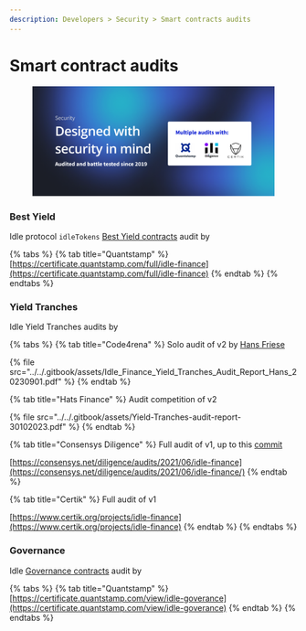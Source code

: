 ```yaml
---
description: Developers > Security > Smart contracts audits
---
```


# Smart contract audits

<figure><img src="../../.gitbook/assets/AUDITS.png" alt=""><figcaption></figcaption></figure>

### Best Yield

Idle protocol `idleTokens` [Best Yield contracts](https://github.com/Idle-Labs/idle-contracts) audit by

{% tabs %}
{% tab title="Quantstamp" %}
[https://certificate.quantstamp.com/full/idle-finance](https://certificate.quantstamp.com/full/idle-finance)
{% endtab %}
{% endtabs %}

### Yield Tranches

Idle Yield Tranches audits by

{% tabs %}
{% tab title="Code4rena" %}
Solo audit of v2 by [Hans Friese](https://code4rena.com/@hansfriese)

{% file src="../../.gitbook/assets/Idle_Finance_Yield_Tranches_Audit_Report_Hans_20230901.pdf" %}
{% endtab %}

{% tab title="Hats Finance" %}
Audit competition of v2

{% file src="../../.gitbook/assets/Yield-Tranches-audit-report-30102023.pdf" %}
{% endtab %}

{% tab title="Consensys Diligence" %}
Full audit of v1, up to this [commit](https://github.com/Idle-Labs/idle-tranches/tree/ff0b69380828657f16df8683c35703b325a6b656)

[https://consensys.net/diligence/audits/2021/06/idle-finance](https://consensys.net/diligence/audits/2021/06/idle-finance/)
{% endtab %}

{% tab title="Certik" %}
Full audit of v1

[https://www.certik.org/projects/idle-finance](https://www.certik.org/projects/idle-finance)
{% endtab %}
{% endtabs %}

### Governance

Idle [Governance contracts](https://github.com/Idle-Labs/idle-governance) audit by

{% tabs %}
{% tab title="Quantstamp" %}
[https://certificate.quantstamp.com/view/idle-goverance](https://certificate.quantstamp.com/view/idle-goverance)
{% endtab %}
{% endtabs %}
